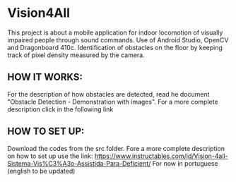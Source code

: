 # Vision4All

This project is about a mobile application for indoor locomotion of visually impaired people through sound commands. Use of Android Studio, OpenCV and Dragonboard 410c. Identification of obstacles on the floor by keeping track of pixel density measured by the camera.

## HOW IT WORKS:

For the description of how obstacles are detected, read he document "Obstacle Detection - Demonstration with images". For a more complete description click in the following link

## HOW TO SET UP:

Download the codes from the src folder. Fore a more complete description on how to set up use the link: https://www.instructables.com/id/Vision-4all-Sistema-Vis%C3%A3o-Assistida-Para-Deficient/
For now in portuguese (english to be updated)
